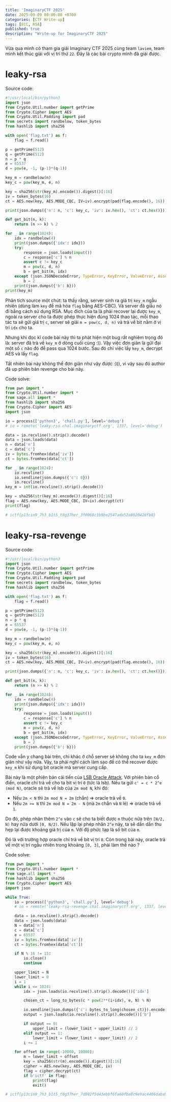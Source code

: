 ```yaml
---
title: 'ImaginaryCTF 2025'
date: 2025-09-09 00:00:00 +0700
categories: [CTF Write-up]
tags: [ECC, RSA]
published: true
description: "Write-up for ImaginaryCTF 2025"
---
```


Vừa qua mình có tham gia giải Imaginary CTF 2025 cùng team `laviem`, team mình kết thúc giải với vị trí thứ `22`. Đây là các bài crypto mình đã giải được.

# leaky-rsa
Source code:
```python
#!/usr/local/bin/python3
import json
from Crypto.Util.number import getPrime
from Crypto.Cipher import AES
from Crypto.Util.Padding import pad
from secrets import randbelow, token_bytes
from hashlib import sha256

with open('flag.txt') as f:
    flag = f.read()

p = getPrime(512)
q = getPrime(512)
n = p * q
e = 65537
d = pow(e, -1, (p-1)*(q-1))

key_m = randbelow(n)
key_c = pow(key_m, e, n)

key = sha256(str(key_m).encode()).digest()[:16]
iv = token_bytes(16)
ct = AES.new(key, AES.MODE_CBC, IV=iv).encrypt(pad(flag.encode(), 16))

print(json.dumps({'n': n, 'c': key_c, 'iv': iv.hex(), 'ct': ct.hex()}))

def get_bit(n, k):
    return (n >> k) % 2

for _ in range(1024):
    idx = randbelow(4)
    print(json.dumps({'idx': idx}))
    try:
        response = json.loads(input())
        c = response['c'] % n
        assert c != key_c
        m = pow(c, d, n)
        b = get_bit(m, idx)
    except (json.JSONDecodeError, TypeError, KeyError, ValueError, AssertionError):
        b = 2
    print(json.dumps({'b': b}))
print(key_m)
```
Phân tích source một chút: ta thấy rằng, server sinh ra giá trị `key_m` ngẫu nhiên (dùng làm `key` để mã hóa `flag` bằng AES-CBC). Và server đã giấu nó đi bằng cách sử dụng RSA. Mục đích của ta là phải recover lại được `key_m`, ngoài ra server cho ta được phép thực hiện đúng 1024 thao tác, mỗi thao tác ta sẽ gửi giá trị `c`, server sẽ giải `m = pow(c, d, n)` và trả về bit nằm ở vị trí `idx` cho ta.

Nhưng khi đọc kĩ code bài này thì ta phát hiện một bug rất nghiêm trọng đó là: server đã trả về `key_m` ở dòng cuối cùng :)). Vậy việc đơn giản là gửi đại một số `c` nào đó để pass qua 1024 bước. Sau đó chỉ việc lấy `key_m`, decrypt AES và lấy `flag`.

Tất nhiên bài này không thể đơn giản như vậy được :))), vì vậy sau đó author đã  up phiên bản revenge cho bài này.

Code solve:
```python
from pwn import *
from Crypto.Util.number import *
from sage.all import *
from hashlib import sha256
from Crypto.Cipher import AES
import json

io = process(['python3', 'chall.py'], level='debug')
# io = remote('leaky-rsa.chal.imaginaryctf.org', 1337, level='debug')

data = io.recvline().strip().decode()
data = json.loads(data)
n = data['n']
c = data['c']
iv = bytes.fromhex(data['iv'])
ct = bytes.fromhex(data['ct'])

for _ in range(1024):
    io.recvline()
    io.sendline(json.dumps({'c': 0}))
    io.recvline()
key_m = int(io.recvline().strip().decode())

key = sha256(str(key_m).encode()).digest()[:16]
flag = AES.new(key, AES.MODE_CBC, IV=iv).decrypt(ct)
print(flag)

# ictf{p13cin9_7h3_b1t5_t0g37her_3f0068c1b9be2547ada52a8020420fb0}
```

# leaky-rsa-revenge
Source code:
```python
#!/usr/local/bin/python3
import json
from Crypto.Util.number import getPrime
from Crypto.Cipher import AES
from Crypto.Util.Padding import pad
from secrets import randbelow, token_bytes
from hashlib import sha256

with open('flag.txt') as f:
    flag = f.read()

p = getPrime(512)
q = getPrime(512)
n = p * q
e = 65537
d = pow(e, -1, (p-1)*(q-1))

key_m = randbelow(n)
key_c = pow(key_m, e, n)

key = sha256(str(key_m).encode()).digest()[:16]
iv = token_bytes(16)
ct = AES.new(key, AES.MODE_CBC, IV=iv).encrypt(pad(flag.encode(), 16))

print(json.dumps({'n': n, 'c': key_c, 'iv': iv.hex(), 'ct': ct.hex()}))

def get_bit(n, k):
    return (n >> k) % 2

for _ in range(1024):
    idx = randbelow(4)
    print(json.dumps({'idx': idx}))
    try:
        response = json.loads(input())
        c = response['c'] % n
        assert c != key_c
        m = pow(c, d, n)
        b = get_bit(m, idx)
    except (json.JSONDecodeError, TypeError, KeyError, ValueError, AssertionError):
        b = 2
    print(json.dumps({'b': b}))
```
Code vẫn y chang bài trên, chỉ khác ở chỗ server sẽ không cho ta `key_m` đơn giản như vậy nữa. Vậy, ta phải nghĩ cách làm sao để có thể recover được `key_m` khi sử dụng bit oracle mà server cung cấp.

Bài này là một phiên bản cải tiến của [LSB Oracle Attack](https://cocalc.com/github/ashutosh1206/crypton/blob/master/RSA-encryption/Attack-LSBit-Oracle/README.md). Với phiên bản cổ điển, oracle chỉ trả về cho ta bit vị trí `0` (tức là lsb). Nếu ta gửi `c' = c * 2^e (mod N)`, oracle sẽ trả về lsb của `2m mod N`, khi đó:
- Nếu `2m < N` thì `2m mod N = 2m` (chắn) => oracle trả về `0`.
- Nếu `2m >= N` thì `2m mod N = 2m - N` (mà `2m` chẵn và `N` lẻ) => oracle trả về `1`.

Do đó, phép nhân thêm `2^e` vào `c` sẽ cho ta biết được `m` thuộc nửa trên `[N/2, N)` hay nửa dưới `[0, N/2)`. Nếu lặp lại phép nhân `2^e` này, ta sẽ dần dần thu hẹp lại được khoảng giá trị của `m`. Với độ phức tạp là số bit của `m`.

Đó là với trường hợp oracle chỉ trả về bit vị trí `0`. Còn trong bài này, oracle trả về một vị trí ngẫu nhiên trong khoảng `[0, 3]`, phải làm thế nào ?

Code solve:
```python
from pwn import *
from Crypto.Util.number import *
from sage.all import *
from hashlib import sha256
from Crypto.Cipher import AES
import json

while True:
    io = process(['python3', 'chall.py'], level='debug')
    # io = remote('leaky-rsa-revenge.chal.imaginaryctf.org', 1337, level='debug')

    data = io.recvline().strip().decode()
    data = json.loads(data)
    N = data['n']
    c = data['c']
    e = 65537
    iv = bytes.fromhex(data['iv'])
    ct = bytes.fromhex(data['ct'])

    if N % 16 != 15:
        io.close()
        continue

    upper_limit = N
    lower_limit = 0
    i = 1
    while i <= 1024:
        idx = json.loads(io.recvline().strip().decode())['idx']

        chosen_ct = long_to_bytes(c * pow(2**(i+idx), e, N) % N)

        io.sendline(json.dumps({'c': bytes_to_long(chosen_ct)}).encode())
        output = json.loads(io.recvline().strip().decode())['b']

        if output == 0:
            upper_limit = (lower_limit + upper_limit) // 2
        elif output == 1:
            lower_limit = (lower_limit + upper_limit) // 2
        i += 1

    for offset in range(-10000, 10000):
        m = lower_limit + offset
        key = sha256(str(m).encode()).digest()[:16]
        cipher = AES.new(key, AES.MODE_CBC, iv)
        flag = cipher.decrypt(ct)
        if b'ictf' in flag:
            print(flag)
            exit()

# ictf{p13cin9_7h3_b1t5_t0g37her_7d092f5d43ebbf6fa60fba8c9e9ac4466daba9a71d04def7e5bf09bcce5649c8}
```